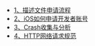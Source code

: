 * [1、描述文件申请流程](./描述文件申请流程.md)
* [2、iOS如何申请开发者账号](./iOS如何申请开发者账号.md)
* [3、Crash收集与分析](./Crash收集与分析.md)
* [4、HTTP网络请求规范](./HTTP网络请求规范.md)





